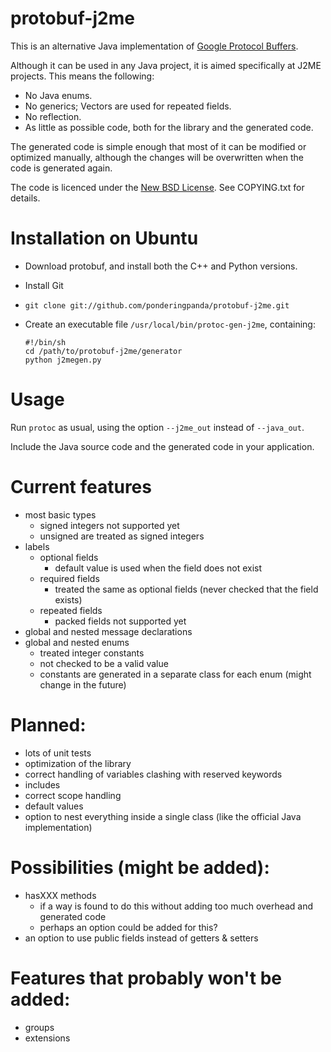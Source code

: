 # protobuf-j2me

This is an alternative Java implementation of [Google Protocol Buffers](http://code.google.com/p/protobuf).

Although it can be used in any Java project, it is aimed specifically at J2ME projects. This means the following:

  - No Java enums.
  - No generics; Vectors are used for repeated fields.
  - No reflection.
  - As little as possible code, both for the library and the generated code.

The generated code is simple enough that most of it can be modified or optimized manually, although the changes will be overwritten when the code is generated again.

The code is licenced under the [New BSD License](http://www.opensource.org/licenses/bsd-license.php). See COPYING.txt for details.

# Installation on Ubuntu

  - Download protobuf, and install both the C++ and Python versions.
  - Install Git
  - `git clone git://github.com/ponderingpanda/protobuf-j2me.git`
  - Create an executable file `/usr/local/bin/protoc-gen-j2me`, containing:
  
        #!/bin/sh
        cd /path/to/protobuf-j2me/generator
        python j2megen.py

# Usage

Run `protoc` as usual, using the option `--j2me_out` instead of `--java_out`.

Include the Java source code and the generated code in your application.

# Current features
  - most basic types
    - signed integers not supported yet
    - unsigned are treated as signed integers
  - labels
    - optional fields
      - default value is used when the field does not exist
    - required fields
      - treated the same as optional fields (never checked that the field exists)
    - repeated fields
      - packed fields not supported yet
  - global and nested message declarations
  - global and nested enums
    - treated integer constants
    - not checked to be a valid value
    - constants are generated in a separate class for each enum (might change in the future)

# Planned:
  - lots of unit tests
  - optimization of the library
  - correct handling of variables clashing with reserved keywords
  - includes
  - correct scope handling
  - default values
  - option to nest everything inside a single class (like the official Java implementation)

# Possibilities (might be added):
  - hasXXX methods
    - if a way is found to do this without adding too much overhead and generated code
    - perhaps an option could be added for this?
  - an option to use public fields instead of getters & setters

# Features that probably won't be added:
  - groups
  - extensions
  
